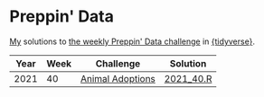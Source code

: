 # Preppin' Data

[My](https://nickopotamus.co.uk) solutions to [the weekly Preppin' Data challenge](https://preppindata.blogspot.com/) in [{tidyverse}](https://www.tidyverse.org/).

|Year|Week|Challenge|Solution|
|---|---|---|---|
|2021|40|[Animal Adoptions](https://preppindata.blogspot.com/2021/10/2021-week-40-animal-adoptions.html?utm_source=feedburner&utm_medium=email&utm_campaign=Feed%3A+preppindatasubscribe+%28Preppin%27+Data%29)|[2021_40.R](2021_40.R)|
